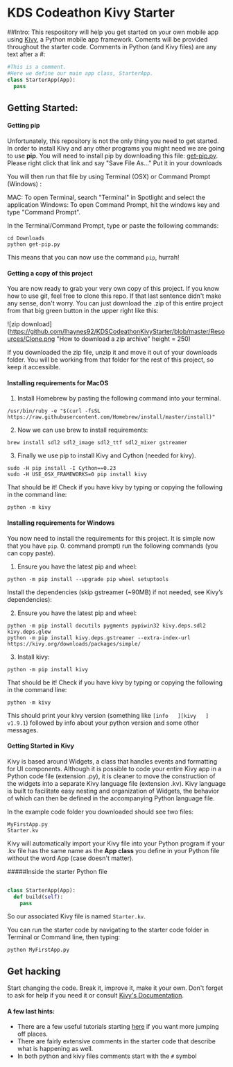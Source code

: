 # KDS Codeathon Kivy Starter

##Intro:
This respository will help you get started on your own mobile app using [Kivy](https://kivy.org/docs/), a Python mobile app framework. Coments will be provided throughout the starter code. Comments in Python (and Kivy files) are any text after a #:

```python
#This is a comment.
#Here we define our main app class, StarterApp.
class StarterApp(App):
  pass
```
## Getting Started:

#### Getting pip

Unfortunately, this repository is not the only thing you need to get started. In order to install Kivy and any other programs you might need we are going to use **pip**. You will need to install pip by downloading this file: [get-pip.py](https://bootstrap.pypa.io/get-pip.py). Please right click that link and say "Save File As..." Put it in your downloads

You will then run that file by using Terminal (OSX) or Command Prompt (Windows) :

MAC: To open Terminal, search "Terminal" in Spotlight and select the application
Windows: To open Command Prompt, hit the windows key and type "Command Prompt".

In the Terminal/Command Prompt, type or paste the following commands:

```
cd Downloads
python get-pip.py
```

This means that you can now use the command `pip`, hurrah!

#### Getting a copy of this project

You are now ready to grab your very own copy of this project. If you know how to use git, feel free to clone this repo. If that last sentence didn't make any sense, don't worry. You can just download the .zip of this entire project from that big green button in the upper right like this:

![zip download](https://github.com/lhaynes92/KDSCodeathonKivyStarter/blob/master/Resources/Clone.png "How to download a zip archive" height = 250)

If you downloaded the zip file, unzip it and move it out of your downloads folder. You will be working from that folder for the rest of this project, so keep it accessible.

#### Installing requirements **for MacOS**

1. Install Homebrew by pasting the following command into your terminal.
```
/usr/bin/ruby -e "$(curl -fsSL https://raw.githubusercontent.com/Homebrew/install/master/install)"
```
2. Now we can use brew to install requirements:
```
brew install sdl2 sdl2_image sdl2_ttf sdl2_mixer gstreamer
```
3. Finally we use pip to install Kivy and Cython (needed for kivy).
```
sudo -H pip install -I Cython==0.23
sudo -H USE_OSX_FRAMEWORKS=0 pip install kivy
```

That should be it! Check if you have kivy by typing or copying the following in the command line:
``` 
python -m kivy 
```

#### Installing requirements **for Windows**

You now need to install the requirements for this project. It is simple now that you have `pip`. 
0. command prompt) run the following commands (you can copy paste).

1. Ensure you have the latest pip and wheel:
```
python -m pip install --upgrade pip wheel setuptools
```
Install the dependencies (skip gstreamer (~90MB) if not needed, see Kivy’s dependencies):

2. Ensure you have the latest pip and wheel:
```
python -m pip install docutils pygments pypiwin32 kivy.deps.sdl2 kivy.deps.glew
python -m pip install kivy.deps.gstreamer --extra-index-url https://kivy.org/downloads/packages/simple/
```
3. Install kivy:
```
python -m pip install kivy 
```
That should be it! Check if you have kivy by typing or copying the following in the command line:
``` 
python -m kivy 
```
This should print your kivy version (something like `[info   ][kivy   ] v1.9.1`) followed by info about your python version and some other messages.

#### Getting Started in Kivy

Kivy is based around Widgets, a class that handles events and formatting for UI components. Although it is possible to code your entire Kivy app in a Python code file (extension .py), it is cleaner to move the construction of the widgets into a separate Kivy language file (extension .kv). Kivy language is built to facilitate easy nesting and organization of Widgets, the behavior of which can then be defined in the accompanying Python language file.

In the example code folder you downloaded should see two files: 
```
MyFirstApp.py
Starter.kv
```
Kivy will automatically import your Kivy file into your Python program if your .kv file has the same name as the **App class** you define in your Python file without the word App (case doesn't matter).

#####Inside the starter Python file
```python

class StarterApp(App):
  def build(self):
    pass
```
So our associated Kivy file is named `Starter.kv`.

You can run the starter code by navigating to the starter code folder in Terminal or Command line, then typing:
```
python MyFirstApp.py
```
## Get hacking

Start changing the code. Break it, improve it, make it your own. Don't forget to ask for help if you need it or consult [Kivy's Documentation](https://kivy.org/docs/api-kivy.html).

#### A few last hints:

- There are a few useful tutorials starting [here](https://kivy.org/docs/tutorials/pong.html#) if you want more jumping off places.
- There are fairly extensive comments in the starter code that describe what is happening as well.
 - In both python and kivy files comments start with the `#` symbol

